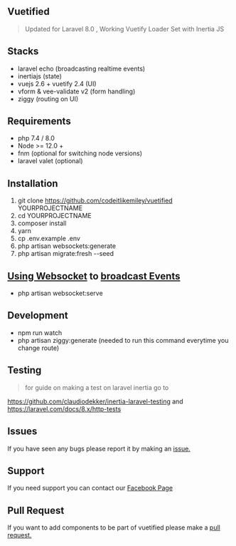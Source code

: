 ## Vuetified
> Updated for Laravel 8.0 , Working Vuetify Loader Set with Inertia JS

## Stacks
- laravel echo (broadcasting realtime events)
- inertiajs (state)
- vuejs 2.6 + vuetify 2.4 (UI)
- vform & vee-validate v2 (form handling)
- ziggy (routing on UI)

## Requirements
- php 7.4 / 8.0
- Node >= 12.0 +
- fnm (optional for switching node versions)
- laravel valet (optional)

## Installation

1. git clone https://github.com/codeitlikemiley/vuetified YOURPROJECTNAME
2. cd YOURPROJECTNAME
3. composer install
4. yarn
5. cp .env.example .env
6. php artisan websockets:generate
7. php artisan migrate:fresh --seed

## [Using Websocket](https://beyondco.de/docs/laravel-websockets/getting-started/introduction) to [broadcast Events](https://laravel.com/docs/8.x/broadcasting)
- php artisan websocket:serve

## Development
- npm run watch
- php artisan ziggy:generate (needed to run this command everytime you change route)

## Testing
> for guide on making a test on laravel inertia go to 

https://github.com/claudiodekker/inertia-laravel-testing  and https://laravel.com/docs/8.x/http-tests

## Issues
If you have seen any bugs please report it by making an [issue.](https://github.com/codeitlikemiley/vuetified/issues)

## Support
If you need support you can contact our [Facebook Page](https://www.facebook.com/goldcodersdev)

## Pull Request
If you want to add components to be part of vuetified please make a [pull request.](https://github.com/codeitlikemiley/vuetified/pulls)
